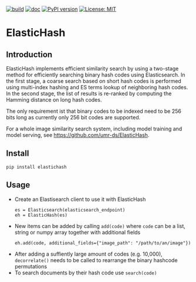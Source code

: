 [![build](https://github.com/nik-ko/elastichash/actions/workflows/test.yml/badge.svg)](https://github.com/nik-ko/elastichash/actions/workflows/test.yml) 
[![doc](https://github.com/nik-ko/elastichash/actions/workflows/documentation.yml/badge.svg)](https://github.com/nik-ko/elastichash/actions/workflows/documentation.yml)
[![PyPI version](https://img.shields.io/pypi/v/elastichash.svg)](https://pypi.python.org/pypi/elastichash)
[![License: MIT](https://img.shields.io/badge/License-MIT-yellow.svg)](https://opensource.org/licenses/MIT)

# ElasticHash

## Introduction

ElasticHash implements efficient similarity search by using a two-stage method for efficiently searching binary hash 
codes using Elasticsearch. 
In the first stage, a coarse search based on short hash codes is performed using multi-index hashing and ES terms lookup 
of neighboring hash codes. In the second stage, the list of results is re-ranked by computing the Hamming distance on 
long hash codes.

The only requirement ist that binary codes to be indexed need to be 256 bits long as currently only 256 bit codes are 
supported.

For a whole image similarity search system, including model training and model serving, 
see https://github.com/umr-ds/ElasticHash.

## Install

`pip install elastichash`

## Usage

- Create an Elastisearch client to use it with ElasticHash
  ```
  es = Elasticsearch(elasticsearch_endpoint)
  eh = ElasticHash(es)
  ```
- New items can be added by calling `add(code)` where `code` can be a list, string or numpy array together with
  additional fields
  ```
  eh.add(code, additional_fields={"image_path": "/path/to/an/image"})
  ```
- After adding a suffiently large amount of codes (e.g. 10,000), `decorrelate()` needs to be called to rearrange the
  binary hashcode permutations
- To search documents by their hash code use `search(code)` 
